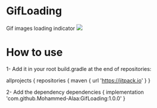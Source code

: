 # GifLoading
Gif images loading indicator
[![](https://jitpack.io/v/Mohammed-Alaa/GifLoading.svg)](https://jitpack.io/#Mohammed-Alaa/GifLoading)

# How to use
1- Add it in your root build.gradle at the end of repositories:

allprojects {
		repositories {
			maven { url 'https://jitpack.io' }
		}
    
2- Add the dependency
dependencies {
      	        implementation 'com.github.Mohammed-Alaa:GifLoading:1.0.0'
		}    
  
  
  
